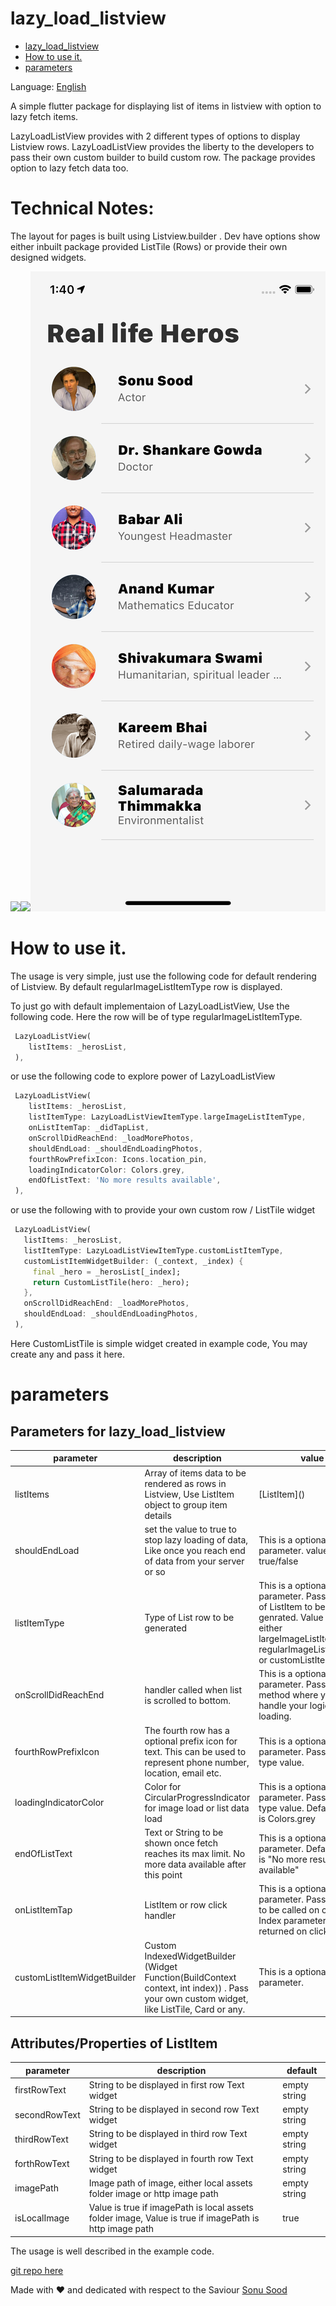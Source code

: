 # lazy_load_listview

- [lazy_load_listview](#lazy_load_listview)
- [How to use it.](#how-to-use-it)
- [parameters](#parameters)

Language: [English](README.md)

A simple flutter package for displaying list of items in listview with option to lazy fetch items.

LazyLoadListView provides with 2 different types of options to display Listview rows.
LazyLoadListView provides the liberty to the developers to pass their own custom builder to build custom row. The package provides option to lazy fetch data too.

# Technical Notes:
The layout for pages is built using Listview.builder .
Dev have options show either inbuilt package provided ListTile (Rows) or provide their own designed widgets. 



![](https://github.com/TeaTalkInternal/github_assets/blob/master/gifs/lazy_load_listview_1.gif)![](https://github.com/TeaTalkInternal/github_assets/blob/master/gifs/lazy_load_listview_2.gif)![](https://github.com/TeaTalkInternal/github_assets/blob/master/images/lazy_load_listview.png)


#  How to use it.

The usage is very simple, just use the following code for default rendering of Listview. By default regularImageListItemType row is displayed.

To just go with default implementaion of LazyLoadListView, Use the following code. Here the row will be of type regularImageListItemType.

```dart
 LazyLoadListView(
    listItems: _herosList,
 ),
```
or use the following code to explore power of LazyLoadListView
```dart
 LazyLoadListView(
    listItems: _herosList,
    listItemType: LazyLoadListViewItemType.largeImageListItemType,
    onListItemTap: _didTapList,
    onScrollDidReachEnd: _loadMorePhotos,
    shouldEndLoad: _shouldEndLoadingPhotos,
    fourthRowPrefixIcon: Icons.location_pin,
    loadingIndicatorColor: Colors.grey,
    endOfListText: 'No more results available',
 ),
```
or use the following with to provide your own custom row / ListTile widget

```dart
 LazyLoadListView(
   listItems: _herosList,
   listItemType: LazyLoadListViewItemType.customListItemType,
   customListItemWidgetBuilder: (_context, _index) {
     final _hero = _herosList[_index];
     return CustomListTile(hero: _hero);
   },
   onScrollDidReachEnd: _loadMorePhotos,
   shouldEndLoad: _shouldEndLoadingPhotos,
 ),
```
Here CustomListTile is simple widget created in example code, You may create any and pass it here.

# parameters
## Parameters for lazy_load_listview

| parameter                  | description                                                                           | value                                                                                                                                                                               |
| -------------------------- | ------------------------------------------------------------------------------------- | ------------------------------------------------------------------------------------------------------------------------------------------------------------------------------------- |
| listItems                        | Array of items data to be rendered as rows in Listview, Use ListItem object to group item details                                                                  |     \[ListItem]()                                                                                                                                                                              |
| shouldEndLoad          | set the value to true to stop lazy loading of data, Like once you reach end of data from your server or so                                           | This is a optional parameter. value can be true/false                                                                                                                                                    |                                                    |
| listItemType          | Type of List row to be generated                                            | This is a optional parameter. Pass the type of ListItem to be genrated. Value can be either largeImageListItemType, regularImageListItemType or customListItemType.                                                                                                                                                    |
| onScrollDidReachEnd          | handler called when list is scrolled to bottom.                                            | This is a optional parameter. Pass a method where you can handle your logic for lazy loading.                                                                                                                                                    |
| fourthRowPrefixIcon          | The fourth row has a optional prefix icon for text. This can be used to represent phone number, location, email etc.                                            | This is a optional parameter. Pass IconData type value.                                                                                                                                                                                                                                  |
| loadingIndicatorColor          | Color for CircularProgressIndicator for image load or list data load                                            | This is a optional parameter. Pass Color type value. Default value is Colors.grey                                                                                                                                                                                                                                                    |
| endOfListText          | Text or String to be shown once fetch reaches its max limit. No more data available after this point                                            | This is a optional parameter. Default value is "No more results available"                                                                                                                                                                |
| onListItemTap          | ListItem or row click handler                                            | This is a optional parameter.  Pass method to be called on click. Index parameter is returned on click                                                                                  |
| customListItemWidgetBuilder          | Custom IndexedWidgetBuilder (Widget Function(BuildContext context, int index)) . Pass your own custom widget, like ListTile, Card or any.                                           | This is a optional parameter.                                                                                                  |

## Attributes/Properties of ListItem

| parameter                  | description                                                                           | default                                                                                                                                                                               |
| -------------------------- | ------------------------------------------------------------------------------------- | ------------------------------------------------------------------------------------------------------------------------------------------------------------------------------------- |
| firstRowText          | String to be displayed in first row Text widget                                          | empty string                                                                                                                                                    |
| secondRowText          | String to be displayed in second row Text widget                                            | empty string                                                                                                                                                    |
| thirdRowText          | String to be displayed in third row Text widget                                            | empty string                                                                                                                                                    |
| forthRowText          | String to be displayed in fourth row Text widget                                            | empty string                                                                                                                                                    |
| imagePath          | Image path of image, either local assets folder image or http image path                                            | empty string                                                                                                                                                    |
| isLocalImage          | Value is true if imagePath is local assets folder image, Value is true if imagePath is http image path                                             | true                                                                                                                                                    |

The usage is well described in the example code.

[git repo here](https://github.com/TeaTalkInternal/lazy_load_listview)

Made with ❤ and dedicated with respect to the Saviour  [Sonu Sood](https://twitter.com/SonuSood)
